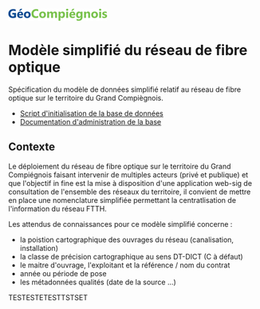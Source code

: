 ![picto](https://github.com/sigagglocompiegne/orga_gest_igeo/blob/master/doc/img/geocompiegnois_2020_reduit_v2.png)

# Modèle simplifié du réseau de fibre optique

Spécification du modèle de données simplifié relatif au réseau de fibre optique sur le territoire du Grand Compiègnois.

- [Script d'initialisation de la base de données](bdd/init_db_ftth_light.sql) 
- [Documentation d'administration de la base](bdd/doc_admin_bd_resh_light.md)

## Contexte

Le déploiement du réseau de fibre optique sur le territoire du Grand Compiégnois faisant intervenir de multiples acteurs (privé et publique) et que l'objectif in fine est la mise à disposition d'une application web-sig de consultation de l'ensemble des réseaux du territoire, il convient de mettre en place une nomenclature simplifiée permettant la centratlisation de l'information du réseau FTTH.

Les attendus de connaissances pour ce modèle simplifié concerne :
* la poistion cartographique des ouvrages du réseau (canalisation, installation)
* la classe de précision cartographique au sens DT-DICT (C à défaut)
* le maitre d'ouvrage, l'exploitant et la référence / nom du contrat
* année ou période de pose
* les métadonnées qualités (date de la source ...)

TESTESTETESTTSTSET

